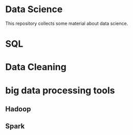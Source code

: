 # Data Science
This repository collects some material about data science.


# SQL

# Data Cleaning

# big data processing tools
## Hadoop
## Spark
